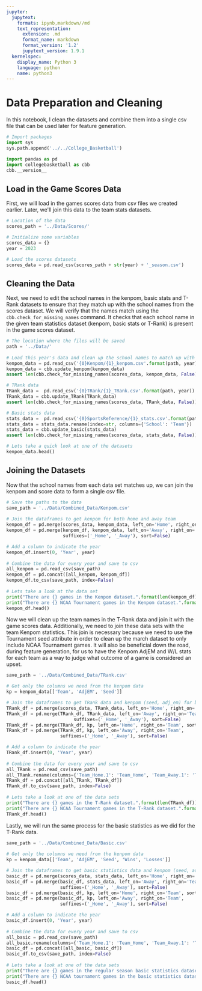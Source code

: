 ```yaml
---
jupyter:
  jupytext:
    formats: ipynb,markdown//md
    text_representation:
      extension: .md
      format_name: markdown
      format_version: '1.2'
      jupytext_version: 1.9.1
  kernelspec:
    display_name: Python 3
    language: python
    name: python3
---
```


# Data Preparation and Cleaning

In this notebook, I clean the datasets and combine them into a single csv file that can be used later for feature generation.

```python
# Import packages
import sys
sys.path.append('../../College_Basketball')

import pandas as pd
import collegebasketball as cbb
cbb.__version__
```

## Load in the Game Scores Data

First, we will load in the games scores data from csv files we created earlier. Later, we'll join this data to the team stats datasets. 

```python
# Location of the data
scores_path = '../Data/Scores/'

# Initialize some variables
scores_data = {}
year = 2023

# Load the scores datasets
scores_data = pd.read_csv(scores_path + str(year) + '_season.csv')
```

## Cleaning the Data

Next, we need to edit the school names in the kenpom, basic stats and T-Rank datasets to ensure that they match up with the school names from the scores dataset. We will verify that the names match using the `cbb.check_for_missing_names` command. It checks that each school name in the given team statistics dataset (kenpom, basic stats or T-Rank) is present in the game scores dataset.

```python
# The location where the files will be saved
path = '../Data/'
    
# Load this year's data and clean up the school names to match up with scores data
kenpom_data = pd.read_csv('{0}Kenpom/{1}_kenpom.csv'.format(path, year))
kenpom_data = cbb.update_kenpom(kenpom_data)
assert len(cbb.check_for_missing_names(scores_data, kenpom_data, False)) == 0

# TRank data
TRank_data =  pd.read_csv('{0}TRank/{1}_TRank.csv'.format(path, year))
TRank_data = cbb.update_TRank(TRank_data)
assert len(cbb.check_for_missing_names(scores_data, TRank_data, False)) == 0

# Basic stats data
stats_data =  pd.read_csv('{0}SportsReference/{1}_stats.csv'.format(path, year))
stats_data = stats_data.rename(index=str, columns={'School': 'Team'})
stats_data = cbb.update_basic(stats_data)
assert len(cbb.check_for_missing_names(scores_data, stats_data, False)) == 0
```

```python
# Lets take a quick look at one of the datasets
kenpom_data.head()
```

## Joining the Datasets

Now that the school names from each data set matches up, we can join the kenpom and score data to form a single csv file. 

```python
# Save the paths to the data 
save_path = '../Data/Combined_Data/Kenpom.csv'
    
# Join the dataframes to get kenpom for both home and away team
kenpom_df = pd.merge(scores_data, kenpom_data, left_on='Home', right_on='Team', sort=False)
kenpom_df = pd.merge(kenpom_df, kenpom_data, left_on='Away', right_on='Team', 
                     suffixes=('_Home', '_Away'), sort=False)

# Add a column to indicate the year
kenpom_df.insert(0, 'Year', year)
        
# Combine the data for every year and save to csv
all_kenpom = pd.read_csv(save_path)
kenpom_df = pd.concat([all_kenpom, kenpom_df])
kenpom_df.to_csv(save_path, index=False)
    
# Lets take a look at the data set
print("There are {} games in the Kenpom dataset.".format(len(kenpom_df)))
print("There are {} NCAA Tournament games in the Kenpom dataset.".format(len(cbb.filter_tournament(kenpom_df))))
kenpom_df.head()
```

Now we will clean up the team names in the T-Rank data and join it with the game scores data. Additionally, we need to join these data sets with the team Kenpom statistics. This join is necessary because we need to use the Tournament seed attribute in order to clean up the march dataset to only include NCAA Tournament games. It will also be beneficial down the road, during feature generation, for us to have the Kenpom AdjEM and W/L stats for each team as a way to judge what outcome of a game is considered an upset.

```python
save_path = '../Data/Combined_Data/TRank.csv'

# Get only the columns we need from the kenpom data
kp = kenpom_data[['Team', 'AdjEM', 'Seed']]

# Join the dataframes to get TRank data and kenpom (seed, adj_em) for both home and away team
TRank_df = pd.merge(scores_data, TRank_data, left_on='Home', right_on='Team', sort=False)
TRank_df = pd.merge(TRank_df, TRank_data, left_on='Away', right_on='Team', 
                         suffixes=('_Home', '_Away'), sort=False)
TRank_df = pd.merge(TRank_df, kp, left_on='Home', right_on='Team', sort=False)
TRank_df = pd.merge(TRank_df, kp, left_on='Away', right_on='Team', 
                    suffixes=('_Home', '_Away'), sort=False)

# Add a column to indicate the year
TRank_df.insert(0, 'Year', year)
    
# Combine the data for every year and save to csv
all_TRank = pd.read_csv(save_path)
all_TRank.rename(columns={'Team_Home.1': 'Team_Home', 'Team_Away.1': 'Team_Away'}, inplace=True)
TRank_df = pd.concat([all_TRank, TRank_df])
TRank_df.to_csv(save_path, index=False)
    
# Lets take a look at one of the data sets
print("There are {} games in the T-Rank dataset.".format(len(TRank_df)))
print("There are {} NCAA Tournament games in the T-Rank dataset.".format(len(cbb.filter_tournament(TRank_df))))
TRank_df.head()
```

Lastly, we will run the same process for the basic statistics as we did for the T-Rank data.

```python
save_path = '../Data/Combined_Data/Basic.csv'
    
# Get only the columns we need from the kenpom data
kp = kenpom_data[['Team', 'AdjEM', 'Seed', 'Wins', 'Losses']]

# Join the dataframes to get basic statistics data and kenpom (seed, adj_em) for both home and away team
basic_df = pd.merge(scores_data, stats_data, left_on='Home', right_on='Team', sort=False)
basic_df = pd.merge(basic_df, stats_data, left_on='Away', right_on='Team', 
                    suffixes=('_Home', '_Away'), sort=False)
basic_df = pd.merge(basic_df, kp, left_on='Home', right_on='Team', sort=False)
basic_df = pd.merge(basic_df, kp, left_on='Away', right_on='Team', 
                    suffixes=('_Home', '_Away'), sort=False)

# Add a column to indicate the year
basic_df.insert(0, 'Year', year)
    
# Combine the data for every year and save to csv
all_basic = pd.read_csv(save_path)
all_basic.rename(columns={'Team_Home.1': 'Team_Home', 'Team_Away.1': 'Team_Away'}, inplace=True)
basic_df = pd.concat([all_basic, basic_df])
basic_df.to_csv(save_path, index=False)
    
# Lets take a look at one of the data sets
print("There are {} games in the regular season basic statistics dataset.".format(len(basic_df)))
print("There are {} NCAA tournament games in the basic statistics dataset.".format(len(cbb.filter_tournament(basic_df))))
basic_df.head()
```

```python

```
